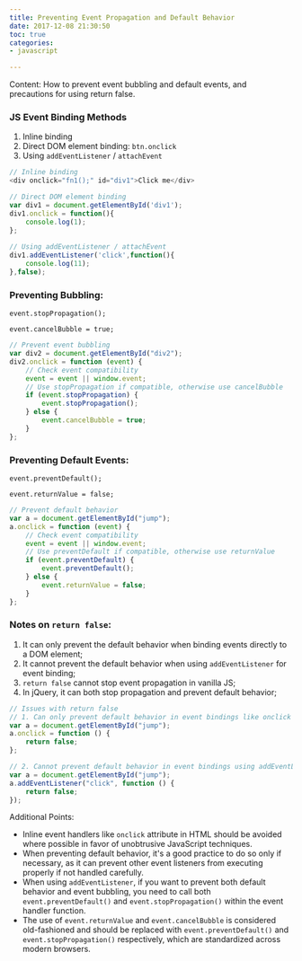 ```yaml
---
title: Preventing Event Propagation and Default Behavior
date: 2017-12-08 21:30:50
toc: true
categories:
- javascript

---
```


Content: How to prevent event bubbling and default events, and precautions for using return false.
<!--more-->

### JS Event Binding Methods

1. Inline binding
2. Direct DOM element binding: `btn.onclick`
3. Using `addEventListener` / `attachEvent`

```javascript
// Inline binding
<div onclick="fn1();" id="div1">Click me</div>

// Direct DOM element binding
var div1 = document.getElementById('div1');
div1.onclick = function(){
    console.log(1);
};
 
// Using addEventListener / attachEvent
div1.addEventListener('click',function(){
    console.log(11);
},false);
```



### Preventing Bubbling: 

`event.stopPropagation();`

`event.cancelBubble = true;`

```javascript
// Prevent event bubbling
var div2 = document.getElementById("div2");
div2.onclick = function (event) {
    // Check event compatibility
    event = event || window.event;
    // Use stopPropagation if compatible, otherwise use cancelBubble
    if (event.stopPropagation) {
        event.stopPropagation();
    } else {
        event.cancelBubble = true;
    }
};
```



### Preventing Default Events:

`event.preventDefault();`

`event.returnValue = false;`

```javascript
// Prevent default behavior
var a = document.getElementById("jump");
a.onclick = function (event) {
    // Check event compatibility
    event = event || window.event;
    // Use preventDefault if compatible, otherwise use returnValue
    if (event.preventDefault) {
        event.preventDefault();
    } else {
        event.returnValue = false;
    }
};
```



### Notes on `return false`:

1. It can only prevent the default behavior when binding events directly to a DOM element;
2. It cannot prevent the default behavior when using `addEventListener` for event binding;
3. `return false` cannot stop event propagation in vanilla JS;
4. In jQuery, it can both stop propagation and prevent default behavior;

```javascript
// Issues with return false
// 1. Can only prevent default behavior in event bindings like onclick
var a = document.getElementById("jump");
a.onclick = function () {
    return false;
};

// 2. Cannot prevent default behavior in event bindings using addEventListener
var a = document.getElementById("jump");
a.addEventListener("click", function () {
    return false;
});
```

Additional Points:

- Inline event handlers like `onclick` attribute in HTML should be avoided where possible in favor of unobtrusive JavaScript techniques.
- When preventing default behavior, it's a good practice to do so only if necessary, as it can prevent other event listeners from executing properly if not handled carefully.
- When using `addEventListener`, if you want to prevent both default behavior and event bubbling, you need to call both `event.preventDefault()` and `event.stopPropagation()` within the event handler function.
- The use of `event.returnValue` and `event.cancelBubble` is considered old-fashioned and should be replaced with `event.preventDefault()` and `event.stopPropagation()` respectively, which are standardized across modern browsers.